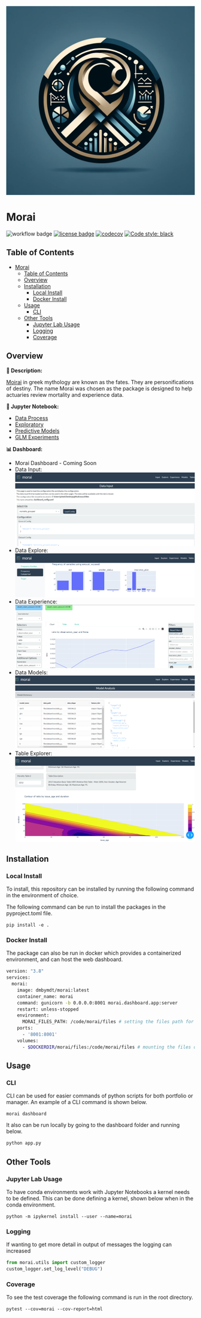 
<div align="center">
  <img src="morai/dashboard/assets/morai_logo.jpg"><br>
</div>

# Morai
![workflow badge](https://github.com/jkoestner/morai/actions/workflows/test-and-deploy.yml/badge.svg)
[![license badge](https://img.shields.io/github/license/jkoestner/morai)](https://github.com/jkoestner/morai/blob/main/LICENSE.md)
[![codecov](https://codecov.io/gh/jkoestner/morai/branch/main/graph/badge.svg?token=386HHBN1AK)](https://codecov.io/gh/jkoestner/morai)
[![Code style: black](https://img.shields.io/badge/code%20style-black-000000.svg)](https://github.com/psf/black)

## Table of Contents
- [Morai](#morai)
  - [Table of Contents](#table-of-contents)
  - [Overview](#overview)
  - [Installation](#installation)
    - [Local Install](#local-install)
    - [Docker Install](#docker-install)
  - [Usage](#usage)
    - [CLI](#cli)
  - [Other Tools](#other-tools)
    - [Jupyter Lab Usage](#jupyter-lab-usage)
    - [Logging](#logging)
    - [Coverage](#coverage)

## Overview

**📖 Description:**

[Moirai](https://en.wikipedia.org/wiki/Moirai#:~:text=In%20ancient%20Greek%20religion%20and,Moirai) 
in greek mythology are known as the fates. They are personifications of destiny.
The name Morai was chosen as the package is designed to help actuaries review 
mortality and experience data.

**🔬 Jupyter Notebook:**
<!--
these links were created by using the raw file link and then using tinyurl
to create a shortened link.
e.g.
https://github.com/jkoestner/morai/blob/main/notebooks/data_process.ipynb
https://github.com/jkoestner/morai/raw/main/notebooks/data_process.ipynb
https://tinyurl.com/
-->


- [Data Process](https://nbviewer.org/urls/tinyurl.com/morai-data)
- [Exploratory](https://nbviewer.org/urls/tinyurl.com/morai-explore)
- [Predictive Models](https://nbviewer.org/urls/tinyurl.com/morai-predict)
- [GLM Experiments](https://nbviewer.org/urls/tinyurl.com/morai-experiment-glm)

**📊 Dashboard:**

- Morai Dashboard - Coming Soon
- Data Input: ![dash_data_input](docs/screenshots/dash_data_input.png)
- Data Explore: ![dash_explore](docs/screenshots/dash_explore.png)
- Data Experience: ![dash_experience](docs/screenshots/dash_experience.png)
- Data Models: ![dash_models](docs/screenshots/dash_models.png)
- Table Explorer: ![dash_tables](docs/screenshots/dash_tables.png)

## Installation

### Local Install
To install, this repository can be installed by running the following command in 
the environment of choice.

The following command can be run to install the packages in the pyproject.toml file.

```
pip install -e .
```

### Docker Install
The package can also be run in docker which provides a containerized environment, and can host the web dashboard.

```bash
version: "3.8"
services:
  morai:
    image: dmbymdt/morai:latest
    container_name: morai
    command: gunicorn -b 0.0.0.0:8001 morai.dashboard.app:server
    restart: unless-stopped
    environment:
      MORAI_FILES_PATH: /code/morai/files # setting the files path for morai
    ports:
      - '8001:8001'
    volumes:
      - $DOCKERDIR/morai/files:/code/morai/files # mounting the files directory
```

## Usage

### CLI

CLI can be used for easier commands of python scripts for both portfolio or manager. An example of a CLI command is shown below.

```commandline
morai dashboard
```

It also can be run locally by going to the dashboard folder and running below.

```python
python app.py
```

## Other Tools
### Jupyter Lab Usage

To have conda environments work with Jupyter Notebooks a kernel needs to be defined. This can be done defining a kernel, shown below when
in the conda environment.

```
python -m ipykernel install --user --name=morai
```
### Logging

If wanting to get more detail in output of messages the logging can increased
```python
from morai.utils import custom_logger
custom_logger.set_log_level("DEBUG")
```

### Coverage

To see the test coverage the following command is run in the root directory.
```
pytest --cov=morai --cov-report=html
```